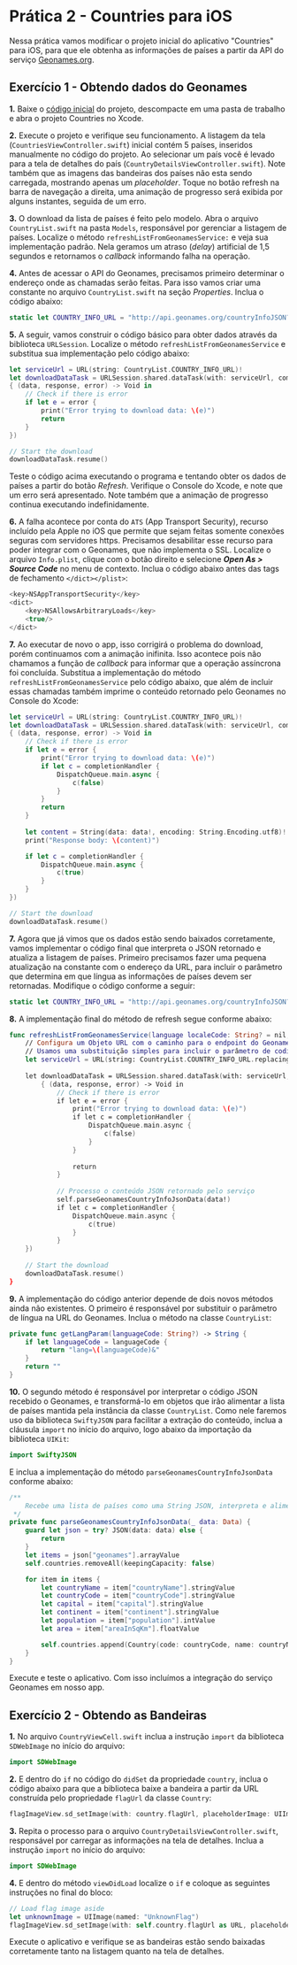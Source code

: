 # Prática 2 - Countries para iOS
Nessa prática vamos modificar o projeto inicial do aplicativo "Countries" para iOS, para que ele obtenha as informações de países a partir da API do serviço [Geonames.org](http://www.geonames.org).

## Exercício 1 - Obtendo dados do Geonames

**1.** Baixe o [código inicial](../Practices/Countries-iOS-Starter.zip) do projeto, descompacte em uma pasta de trabalho e abra o projeto Countries no Xcode.

**2.** Execute o projeto e verifique seu funcionamento. A listagem da tela (`CountriesViewController.swift`) inicial contém 5 países, inseridos manualmente no código do projeto. Ao selecionar um país você é levado para a tela de detalhes do país (`CountryDetailsViewController.swift`). Note também que as imagens das bandeiras dos países não esta sendo carregada, mostrando apenas um _placeholder_. Toque no botão refresh na barra de navegação a direita, uma animação de progresso será exibida por alguns instantes, seguida de um erro.

**3.** O download da lista de países é feito pelo modelo. Abra o arquivo `CountryList.swift` na pasta `Models`, responsável por gerenciar a listagem de países. Localize o método `refreshListFromGeonamesService:` e veja sua implementação padrão. Nela geramos um atraso (_delay_) artificial de 1,5 segundos e retornamos o _callback_ informando falha na operação.

**4.** Antes de acessar o API do Geonames, precisamos primeiro determinar o endereço onde as chamadas serão feitas. Para isso vamos criar uma constante no arquivo `CountryList.swift` na seção _Properties_. Inclua o código abaixo:

```swift
static let COUNTRY_INFO_URL = "http://api.geonames.org/countryInfoJSON?username=ravero"
```

**5.** A seguir, vamos construir o código básico para obter dados através da biblioteca `URLSession`. Localize o método `refreshListFromGeonamesService` e substitua sua implementação pelo código abaixo:

```swift
let serviceUrl = URL(string: CountryList.COUNTRY_INFO_URL)!
let downloadDataTask = URLSession.shared.dataTask(with: serviceUrl, completionHandler:
{ (data, response, error) -> Void in
    // Check if there is error
    if let e = error {
        print("Error trying to download data: \(e)")
        return
    }
})

// Start the download
downloadDataTask.resume()
```

Teste o código acima executando o programa e tentando obter os dados de países a partir do botão _Refresh_. Verifique o Console do Xcode, e note que um erro será apresentado. Note também que a animação de progresso continua executando indefinidamente.

**6.** A falha acontece por conta do `ATS` (App Transport Security), recurso incluído pela Apple no iOS que permite que sejam feitas somente conexões seguras com servidores https. Precisamos desabilitar esse recurso para poder integrar com o Geonames, que não implementa o SSL. Localize o arquivo `Info.plist`, clique com o botão direito e selecione **_Open As > Source Code_** no menu de contexto. Inclua o código abaixo antes das tags de fechamento `</dict></plist>`:

```swift
<key>NSAppTransportSecurity</key>
<dict>
    <key>NSAllowsArbitraryLoads</key>
    <true/>
</dict>
```

**7.** Ao executar de novo o app, isso corrigirá o problema do download, porém continuamos com a animação inifinita. Isso acontece pois não chamamos a função de _callback_ para informar que a operação assíncrona foi concluída. Substitua a implementação do método `refreshListFromGeonamesService` pelo código abaixo, que além de incluir essas chamadas também imprime o conteúdo retornado pelo Geonames no Console do Xcode:

```swift
let serviceUrl = URL(string: CountryList.COUNTRY_INFO_URL)!
let downloadDataTask = URLSession.shared.dataTask(with: serviceUrl, completionHandler:
{ (data, response, error) -> Void in
    // Check if there is error
    if let e = error {
        print("Error trying to download data: \(e)")
        if let c = completionHandler {
            DispatchQueue.main.async {
                c(false)
            }
        }
        return
    }
    
    let content = String(data: data!, encoding: String.Encoding.utf8)!
    print("Response body: \(content)")

    if let c = completionHandler {
        DispatchQueue.main.async {
            c(true)
        }
    }
})

// Start the download
downloadDataTask.resume()
```

**7.** Agora que já vimos que os dados estão sendo baixados corretamente, vamos implementar o código final que interpreta o JSON retornado e atualiza a listagem de países. Primeiro precisamos fazer uma pequena atualização na constante com o endereço da URL, para incluir o parâmetro que determina em que língua as informações de países devem ser retornadas. Modifique o código conforme a seguir:

```swift
static let COUNTRY_INFO_URL = "http://api.geonames.org/countryInfoJSON?{lang}username=ravero"
```

**8.** A implementação final do método de refresh segue conforme abaixo:

```swift
func refreshListFromGeonamesService(language localeCode: String? = nil, _ completionHandler: ((_ success: Bool) -> ())?) {
    // Configura um Objeto URL com o caminho para o endpoint do Geonames que vamos consultar para obter a lista de países.
    // Usamos uma substituição simples para incluir o parâmetro de codigo da língua em que os dados devem ser retornados.    
    let serviceUrl = URL(string: CountryList.COUNTRY_INFO_URL.replacingOccurrences(of: "{lang}", with: getLangParam(languageCode: localeCode)))!
    
    let downloadDataTask = URLSession.shared.dataTask(with: serviceUrl, completionHandler:
        { (data, response, error) -> Void in
            // Check if there is error
            if let e = error {
                print("Error trying to download data: \(e)")
                if let c = completionHandler {
                    DispatchQueue.main.async {
                        c(false)
                    }
                }
                
                return
            }
            
            // Processo o conteúdo JSON retornado pelo serviço
            self.parseGeonamesCountryInfoJsonData(data!)
            if let c = completionHandler {
                DispatchQueue.main.async {
                    c(true)
                }
            }
    })
    
    // Start the download
    downloadDataTask.resume()
}
```

**9.** A implementação do código anterior depende de dois novos métodos ainda não existentes. O primeiro é responsável por substituir o parâmetro de língua na URL do Geonames. Inclua o método na classe `CountryList`:

```swift
private func getLangParam(languageCode: String?) -> String {
    if let languageCode = languageCode {
        return "lang=\(languageCode)&"
    }
    return ""
}
```

**10.** O segundo método é responsável por interpretar o código JSON recebido o Geonames, e transformá-lo em objetos que irão alimentar a lista de países mantida pela instância da classe `CountryList`. Como nele faremos uso da biblioteca `SwiftyJSON` para facilitar a extração do conteúdo, inclua a cláusula `import` no início do arquivo, logo abaixo da importação da biblioteca `UIKit`:

```swift
import SwiftyJSON
```

E inclua a implementação do método `parseGeonamesCountryInfoJsonData` conforme abaixo:

```swift
/**
    Recebe uma lista de países como uma String JSON, interpreta e alimenta a lista mantida por esse objeto.
 */
private func parseGeonamesCountryInfoJsonData(_ data: Data) {
    guard let json = try? JSON(data: data) else {
        return
    }
    let items = json["geonames"].arrayValue
    self.countries.removeAll(keepingCapacity: false)

    for item in items {
        let countryName = item["countryName"].stringValue
        let countryCode = item["countryCode"].stringValue
        let capital = item["capital"].stringValue
        let continent = item["continent"].stringValue
        let population = item["population"].intValue
        let area = item["areaInSqKm"].floatValue        

        self.countries.append(Country(code: countryCode, name: countryName, capital: capital, continent: continent, population: population, area: area))
    }
}
```

Execute e teste o aplicativo. Com isso incluímos a integração do serviço Geonames em nosso app.


## Exercício 2 - Obtendo as Bandeiras

**1.** No arquivo `CountryViewCell.swift` inclua a instrução `import` da biblioteca `SDWebImage` no início do arquivo:

```swift
import SDWebImage
```

**2.** E dentro do `if` no código do `didSet` da propriedade `country`, inclua o código abaixo para que a biblioteca baixe a bandeira a partir da URL construída pelo propriedade `flagUrl` da classe `Country`:

```swift
flagImageView.sd_setImage(with: country.flagUrl, placeholderImage: UIImage(named: "UnknownFlag")!)
```

**3.** Repita o processo para o arquivo `CountryDetailsViewController.swift`, responsável por carregar as informações na tela de detalhes. Inclua a instrução `import` no início do arquivo: 

```swift
import SDWebImage
```

**4.** E dentro do método `viewDidLoad` localize o `if` e coloque as seguintes instruções no final do bloco:

```swift
// Load flag image aside
let unknownImage = UIImage(named: "UnknownFlag")
flagImageView.sd_setImage(with: self.country.flagUrl as URL, placeholderImage: unknownImage)
```

Execute o aplicativo e verifique se as bandeiras estão sendo baixadas corretamente tanto na listagem quanto na tela de detalhes.